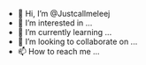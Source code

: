 - 👋 Hi, I’m @Justcallmeleej
- 👀 I’m interested in ...
- 🌱 I’m currently learning ...
- 💞️ I’m looking to collaborate on ...
- 📫 How to reach me ...

<!---
Justcallmeleej/Justcallmeleej is a ✨ special ✨ repository because its `README.md` (this file) appears on your GitHub profile.
You can click the Preview link to take a look at your changes.
--->
